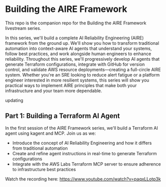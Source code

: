 # Building the AIRE Framework

This repo is the companion repo for the Building the AIRE Framework livestream series.

In this series, we'll build a complete AI Reliability Engineering (AIRE) framework from the ground up. We'll show you how to transform traditional automation into context-aware AI agents that understand your systems, follow best practices, and work alongside human engineers to enhance reliability.
Throughout this series, we'll progressively develop AI agents that generate Terraform configurations, integrate with GitHub for version control, and validate AWS resource deployments—creating a full-circle AIRE system. Whether you're an SRE looking to reduce alert fatigue or a platform engineer interested in more resilient systems, this series will show you practical ways to implement AIRE principles that make both your infrastructure and your team more dependable.

updating

## Part 1: Building a Terraform AI Agent

In the first session of the AIRE Framework series, we'll build a Terraform AI agent using kagent and MCP.
Join us as we:
- Introduce the concept of AI Reliability Engineering and how it differs from traditional automation
- Create and refine agent instructions in real-time to generate Terraform configurations
- Integrate with the AWS Labs Terraform MCP server to ensure adherence to infrastructure best practices

Watch the recording here: https://www.youtube.com/watch?v=paqxLLotp3k

